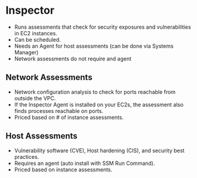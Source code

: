 # Inspector

- Runs assessments that check for security exposures and vulnerabilities in EC2 instances.
- Can be scheduled.
- Needs an Agent for host assessments (can be done via Systems Manager)
- Network assessments do not require and agent

## Network Assessments

- Network configuration analysis to check for ports reachable from outside the VPC.
- If the Inspector Agent is installed on your EC2s, the assessment also finds processes reachable on ports.
- Priced based on # of instance assessments.

## Host Assessments

- Vulnerability software (CVE), Host hardening (CIS), and security best practices.
- Requires an agent (auto install with SSM Run Command).
- Priced based on instance assessments.
